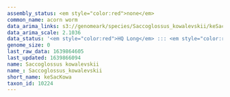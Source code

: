 ```yaml
---
assembly_status: <em style="color:red">none</em>
common_name: acorn worm
data_arima_links: s3://genomeark/species/Saccoglossus_kowalevskii/keSacKowa2/genomic_data/arima/<br>
data_arima_scale: 2.1036
data_status: '<em style="color:red">HQ Long</em> ::: <em style="color:red">Long</em> ::: <em style="color:red">Short</em> ::: <em style="color:red">Phasing</em> ::: <em style="color:red">Scaffolding</em>'
genome_size: 0
last_raw_data: 1639864605
last_updated: 1639866094
name: Saccoglossus kowalevskii
name_: Saccoglossus_kowalevskii
short_name: keSacKowa
taxon_id: 10224
---
```

